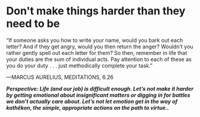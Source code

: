 # Don't make things harder than they need to be

“If someone asks you how to write your name, would you bark out each letter? And if they get angry, would you then return the anger? Wouldn’t you rather gently spell out each letter for them? So then, remember in life that your duties are the sum of individual acts. Pay attention to each of these as you do your duty . . . just methodically complete your task.”

—MARCUS AURELIUS, MEDITATIONS, 6.26

***Perspective: Life (and our job) is difficult enough. Let’s not make it harder by getting emotional about insignificant matters or digging in for battles we don’t actually care about. Let’s not let emotion get in the way of kathêkon, the simple, appropriate actions on the path to virtue..***
